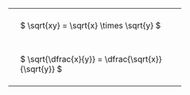 ---
---

#  
<br>
<style type="text/css">
#T_7a14b th.col_heading {
  text-align: left;
  font-size: 1em;
}
#T_7a14b td {
  text-align: left;
  font-size: 1em;
  padding: 1.5em;
}
#T_7a14b_row0_col0, #T_7a14b_row1_col0 {
  width: 300px;
  white-space: pre-wrap;
}
</style>
<table id="T_7a14b">
  <thead>
  </thead>
  <tbody>
    <tr>
      <td id="T_7a14b_row0_col0" class="data row0 col0" >$ \sqrt{xy} = \sqrt{x} \times \sqrt{y} $</td>
    </tr>
    <tr>
      <td id="T_7a14b_row1_col0" class="data row1 col0" >$ \sqrt{\dfrac{x}{y}} = \dfrac{\sqrt{x}}{\sqrt{y}} $</td>
    </tr>
  </tbody>
</table>
